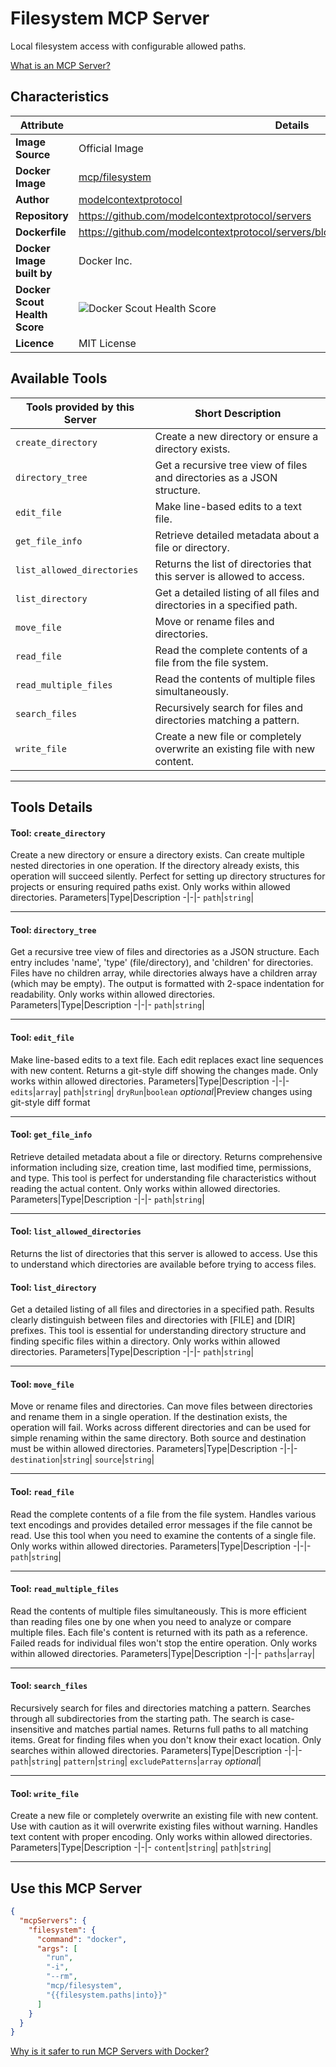 # Filesystem MCP Server

Local filesystem access with configurable allowed paths.

[What is an MCP Server?](https://www.anthropic.com/news/model-context-protocol)

## Characteristics
Attribute|Details|
|-|-|
**Image Source**|Official Image
**Docker Image**|[mcp/filesystem](https://hub.docker.com/repository/docker/mcp/filesystem)
**Author**|[modelcontextprotocol](https://github.com/modelcontextprotocol)
**Repository**|https://github.com/modelcontextprotocol/servers
**Dockerfile**|https://github.com/modelcontextprotocol/servers/blob/2025.4.6/src/filesystem/Dockerfile
**Docker Image built by**|Docker Inc.
**Docker Scout Health Score**| ![Docker Scout Health Score](https://api.scout.docker.com/v1/policy/insights/org-image-score/badge/mcp/filesystem)
**Licence**|MIT License

## Available Tools
Tools provided by this Server|Short Description
-|-
`create_directory`|Create a new directory or ensure a directory exists.|
`directory_tree`|Get a recursive tree view of files and directories as a JSON structure.|
`edit_file`|Make line-based edits to a text file.|
`get_file_info`|Retrieve detailed metadata about a file or directory.|
`list_allowed_directories`|Returns the list of directories that this server is allowed to access.|
`list_directory`|Get a detailed listing of all files and directories in a specified path.|
`move_file`|Move or rename files and directories.|
`read_file`|Read the complete contents of a file from the file system.|
`read_multiple_files`|Read the contents of multiple files simultaneously.|
`search_files`|Recursively search for files and directories matching a pattern.|
`write_file`|Create a new file or completely overwrite an existing file with new content.|

---
## Tools Details

#### Tool: **`create_directory`**
Create a new directory or ensure a directory exists. Can create multiple nested directories in one operation. If the directory already exists, this operation will succeed silently. Perfect for setting up directory structures for projects or ensuring required paths exist. Only works within allowed directories.
Parameters|Type|Description
-|-|-
`path`|`string`|

---
#### Tool: **`directory_tree`**
Get a recursive tree view of files and directories as a JSON structure. Each entry includes 'name', 'type' (file/directory), and 'children' for directories. Files have no children array, while directories always have a children array (which may be empty). The output is formatted with 2-space indentation for readability. Only works within allowed directories.
Parameters|Type|Description
-|-|-
`path`|`string`|

---
#### Tool: **`edit_file`**
Make line-based edits to a text file. Each edit replaces exact line sequences with new content. Returns a git-style diff showing the changes made. Only works within allowed directories.
Parameters|Type|Description
-|-|-
`edits`|`array`|
`path`|`string`|
`dryRun`|`boolean` *optional*|Preview changes using git-style diff format

---
#### Tool: **`get_file_info`**
Retrieve detailed metadata about a file or directory. Returns comprehensive information including size, creation time, last modified time, permissions, and type. This tool is perfect for understanding file characteristics without reading the actual content. Only works within allowed directories.
Parameters|Type|Description
-|-|-
`path`|`string`|

---
#### Tool: **`list_allowed_directories`**
Returns the list of directories that this server is allowed to access. Use this to understand which directories are available before trying to access files.
#### Tool: **`list_directory`**
Get a detailed listing of all files and directories in a specified path. Results clearly distinguish between files and directories with [FILE] and [DIR] prefixes. This tool is essential for understanding directory structure and finding specific files within a directory. Only works within allowed directories.
Parameters|Type|Description
-|-|-
`path`|`string`|

---
#### Tool: **`move_file`**
Move or rename files and directories. Can move files between directories and rename them in a single operation. If the destination exists, the operation will fail. Works across different directories and can be used for simple renaming within the same directory. Both source and destination must be within allowed directories.
Parameters|Type|Description
-|-|-
`destination`|`string`|
`source`|`string`|

---
#### Tool: **`read_file`**
Read the complete contents of a file from the file system. Handles various text encodings and provides detailed error messages if the file cannot be read. Use this tool when you need to examine the contents of a single file. Only works within allowed directories.
Parameters|Type|Description
-|-|-
`path`|`string`|

---
#### Tool: **`read_multiple_files`**
Read the contents of multiple files simultaneously. This is more efficient than reading files one by one when you need to analyze or compare multiple files. Each file's content is returned with its path as a reference. Failed reads for individual files won't stop the entire operation. Only works within allowed directories.
Parameters|Type|Description
-|-|-
`paths`|`array`|

---
#### Tool: **`search_files`**
Recursively search for files and directories matching a pattern. Searches through all subdirectories from the starting path. The search is case-insensitive and matches partial names. Returns full paths to all matching items. Great for finding files when you don't know their exact location. Only searches within allowed directories.
Parameters|Type|Description
-|-|-
`path`|`string`|
`pattern`|`string`|
`excludePatterns`|`array` *optional*|

---
#### Tool: **`write_file`**
Create a new file or completely overwrite an existing file with new content. Use with caution as it will overwrite existing files without warning. Handles text content with proper encoding. Only works within allowed directories.
Parameters|Type|Description
-|-|-
`content`|`string`|
`path`|`string`|

---
## Use this MCP Server

```json
{
  "mcpServers": {
    "filesystem": {
      "command": "docker",
      "args": [
        "run",
        "-i",
        "--rm",
        "mcp/filesystem",
        "{{filesystem.paths|into}}"
      ]
    }
  }
}
```

[Why is it safer to run MCP Servers with Docker?](https://www.docker.com/blog/the-model-context-protocol-simplifying-building-ai-apps-with-anthropic-claude-desktop-and-docker/)
